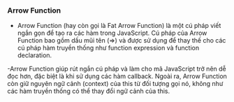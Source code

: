 ### Arrow Function
- Arrow Function (hay còn gọi là Fat Arrow Function) là một cú pháp viết ngắn gọn để tạo ra các hàm trong JavaScript. Cú pháp của Arrow Function bao gồm dấu mũi tên (=>) và được sử dụng để thay thế cho các cú pháp hàm truyền thống như function expression và function declaration.

-Arrow Function giúp rút ngắn cú pháp và làm cho mã JavaScript trở nên dễ đọc hơn, đặc biệt là khi sử dụng các hàm callback. Ngoài ra, Arrow Function còn giữ nguyên ngữ cảnh (context) của this từ đối tượng gọi nó, không như các hàm truyền thống có thể thay đổi ngữ cảnh của this.